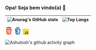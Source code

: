 ### Opa! Seja bem vindo(a) 👋

![Anurag's GitHub stats](https://github-readme-stats.vercel.app/api?username=kleber-ar&show_icons=true&theme=dark&hide_border=true)|![Top Langs](https://github-readme-stats.vercel.app/api/top-langs/?username=kleber-ar&layout=compact&theme=dark&hide_border=true) 
| ------------- | ------------- |

<code><img height="25" alt="html" src="https://raw.githubusercontent.com/github/explore/80688e429a7d4ef2fca1e82350fe8e3517d3494d/topics/html/html.png"></code>
<code><img height="25" alt="css" src="https://raw.githubusercontent.com/github/explore/80688e429a7d4ef2fca1e82350fe8e3517d3494d/topics/css/css.png"></code>
<code><img height="20" alt="javascript" src="https://raw.githubusercontent.com/github/explore/80688e429a7d4ef2fca1e82350fe8e3517d3494d/topics/javascript/javascript.png"></code>

![Ashutosh's github activity graph](https://github-readme-activity-graph.vercel.app/graph?username=kleber-ar&bg_color=000000&color=ffffff&line=1f215b&point=858dff&area=true&hide_border=true)
